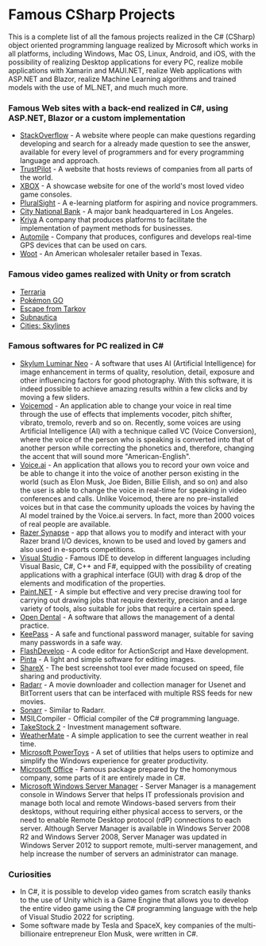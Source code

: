 # Famous CSharp Projects
This is a complete list of all the famous projects realized in the C# (CSharp) object oriented programming language realized by Microsoft which works in all platforms, including Windows, Mac OS, Linux, Android, and iOS, with the possibility of realizing Desktop applications for every PC, realize mobile applications with Xamarin and MAUI.NET, realize Web applications with ASP.NET and Blazor, realize Machine Learning algorithms and trained models with the use of ML.NET, and much much more.

### Famous Web sites with a back-end realized in C#, using ASP.NET, Blazor or a custom implementation
* [StackOverflow](https://stackoverflow.com/) - A website where people can make questions regarding developing and search for a already made question to see the answer, available for every level of programmers and for every programming language and approach.
* [TrustPilot](https://trustpilot.com/) - A website that hosts reviews of companies from all parts of the world.
* [XBOX](https://xbox.com/) - A showcase website for one of the world's most loved video game consoles.
* [PluralSight](https://pluralsight.com/) - A e-learning platform for aspiring and novice programmers.
* [City National Bank](https://www.cnb.com/) - A major bank headquartered in Los Angeles.
* [Kriya](https://www.kriya.co/) A company that produces platforms to facilitate the implementation of payment methods for businesses.
* [Automile](https://www.automile.com/) - Company that produces, configures and develops real-time GPS devices that can be used on cars.
* [Woot](https://www.woot.com/) - An American wholesaler retailer based in Texas.

### Famous video games realized with Unity or from scratch
* [Terraria](https://terraria.org/)
* [Pokémon GO](https://pokemongolive.com/?hl=it)
* [Escape from Tarkov](https://www.escapefromtarkov.com/)
* [Subnautica](https://store.steampowered.com/app/264710/Subnautica/)
* [Cities: Skylines](https://store.steampowered.com/app/255710/Cities_Skylines/)

### Famous softwares for PC realized in C#
* [Skylum Luminar Neo](https://skylum.com/luminar) - A software that uses AI (Artificial Intelligence) for image enhancement in terms of quality, resolution, detail, exposure and other influencing factors for good photography. With this software, it is indeed possible to achieve amazing results within a few clicks and by moving a few sliders.
* [Voicemod](https://www.voicemod.net/) - An application able to change your voice in real time through the use of effects that implements vocoder, pitch shifter, vibrato, tremolo, reverb and so on. Recently, some voices are using Artificial Intelligence (AI) with a technique called VC (Voice Conversion), where the voice of the person who is speaking is converted into that of another person while correcting the phonetics and, therefore, changing the accent that will sound more "American-English".
* [Voice.ai](https://voice.ai/) - An application that allows you to record your own voice and be able to change it into the voice of another person existing in the world (such as Elon Musk, Joe Biden, Billie Eilish, and so on) and also the user is able to change the voice in real-time for speaking in video conferences and calls. Unlike Voicemod, there are no pre-installed voices but in that case the community uploads the voices by having the AI ​​model trained by the Voice.ai servers. In fact, more than 2000 voices of real people are available.
* [Razer Synapse](https://www.razer.com/it-it/synapse-3) - app that allows you to modify and interact with your Razer brand I/O devices, known to be used and loved by gamers and also used in e-sports competitions.
* [Visual Studio](https://visualstudio.microsoft.com/it/) - Famous IDE to develop in different languages ​​including Visual Basic, C#, C++ and F#, equipped with the possibility of creating applications with a graphical interface (GUI) with drag & drop of the elements and modification of the properties.
* [Paint.NET](https://www.getpaint.net/) - A simple but effective and very precise drawing tool for carrying out drawing jobs that require dexterity, precision and a large variety of tools, also suitable for jobs that require a certain speed.
* [Open Dental](https://www.opendental.com/) - A software that allows the management of a dental practice.
* [KeePass](https://keepass.info/index.html) - A safe and functional password manager, suitable for saving many passwords in a safe way.
* [FlashDevelop](https://www.flashdevelop.org/) - A code editor for ActionScript and Haxe development.
* [Pinta](https://www.pinta-project.com/) - A light and simple software for editing images.
* [ShareX](https://getsharex.com/) - The best screenshot tool ever made focused on speed, file sharing and productivity.
* [Radarr](https://radarr.video/) - A movie downloader and collection manager for Usenet and BitTorrent users that can be interfaced with multiple RSS feeds for new movies.
* [Sonarr](https://sonarr.tv/) - Similar to Radarr.
* MSILCompiler - Official compiler of the C# programming language.
* [TakeStock 2](http://ravib.com/takestock/2/) - Investment management software.
* [WeatherMate](https://ravib.com/wm/) - A simple application to see the current weather in real time.
* [Microsoft PowerToys](https://learn.microsoft.com/it-it/windows/powertoys/) - A set of utilities that helps users to optimize and simplify the Windows experience for greater productivity.
* [Microsoft Office](https://www.microsoft.com/it-it/microsoft-365/microsoft-office) - Famous package prepared by the homonymous company, some parts of it are entirely made in C#.
* [Microsoft Windows Server Manager](https://learn.microsoft.com/en-us/windows-server/administration/server-manager/server-manager) - Server Manager is a management console in Windows Server that helps IT professionals provision and manage both local and remote Windows-based servers from their desktops, without requiring either physical access to servers, or the need to enable Remote Desktop protocol (rdP) connections to each server. Although Server Manager is available in Windows Server 2008 R2 and Windows Server 2008, Server Manager was updated in Windows Server 2012 to support remote, multi-server management, and help increase the number of servers an administrator can manage.

### Curiosities
* In C#, it is possible to develop video games from scratch easily thanks to the use of Unity which is a Game Engine that allows you to develop the entire video game using the C# programming language with the help of Visual Studio 2022 for scripting.
* Some software made by Tesla and SpaceX, key companies of the multi-billionaire entrepreneur Elon Musk, were written in C#.